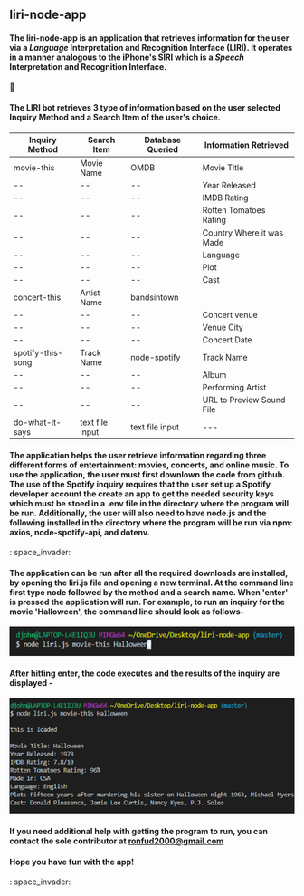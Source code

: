 ## liri-node-app

#### The liri-node-app is an application that retrieves information for the user via a *Language* Interpretation and Recognition Interface (LIRI). It operates in a manner analogous to the iPhone's SIRI which is a *Speech* Interpretation and Recognition Interface.
:space_invader:
#### The LIRI bot retrieves 3 type of information based on the user selected Inquiry Method and a Search Item of the user's choice.
Inquiry Method | Search Item | Database Queried | Information Retrieved
-------------- | ----------- | ---------------- | ---------------------
movie-this | Movie Name | OMDB | Movie Title
-- | -- |-- | Year Released 
-- | -- |-- | IMDB Rating
-- | -- |-- | Rotten Tomatoes Rating 
-- | -- |-- | Country Where it was Made
-- | -- |-- | Language 
-- | -- |-- | Plot 
-- | -- |-- | Cast 
concert-this | Artist Name | bandsintown | 
-- | -- |-- | Concert venue 
-- | -- |-- | Venue City
-- | -- |-- | Concert Date 
spotify-this-song | Track Name | node-spotify | Track Name 
-- | -- |-- | Album
-- | -- |-- | Performing Artist
-- | -- |-- | URL to Preview Sound File
do-what-it-says | text file input | text file input |  ---
#### The application helps the user retrieve information regarding three different forms of entertainment: movies, concerts, and online music. To use the application, the user must first downlown the code from github. The use of the Spotify inquiry requires that the user set up a Spotify developer account the create an app to get the needed security keys which must be stoed in a .env file in the directory where the program will be run. Additionally, the user will also need to have node.js and the following installed in the directory where the program will be run via npm: axios, node-spotify-api, and dotenv.
: space_invader:
#### The application can be run after all the required downloads are installed, by opening the liri.js file and opening a new terminal. At the command line first type node followed by the method and a search name. When 'enter' is pressed the application will run. For example, to run an inquiry for the movie 'Halloween', the command line should look as follows-
![picture](screenshot1.png)
#### After hitting enter, the code executes and the results of the inquiry are displayed -
![picture](screenshot2.png)
#### If you need additional help with getting the program to run, you can contact the sole contributor at ronfud2000@gmail.com
#### Hope you have fun with the app!
: space_invader: